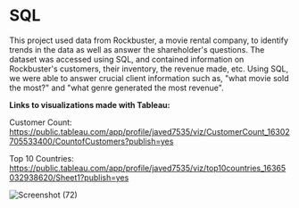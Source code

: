 # SQL

This project used data from Rockbuster, a movie rental company, to identify trends in the data as well as answer the shareholder's questions. The dataset was accessed using SQL, and contained information on Rockbuster's customers, their inventory, the revenue made, etc. Using SQL, we were able to answer crucial client information such as, "what movie sold the most?" and "what genre generated the most revenue".

**Links to visualizations made with Tableau:**

Customer Count: https://public.tableau.com/app/profile/javed7535/viz/CustomerCount_16302705533400/CountofCustomers?publish=yes

Top 10 Countries: https://public.tableau.com/app/profile/javed7535/viz/top10countries_16365032938620/Sheet1?publish=yes

![Screenshot (72)](https://user-images.githubusercontent.com/93872864/141026713-238e245d-1c78-473c-a026-b34904e2b93e.png)
